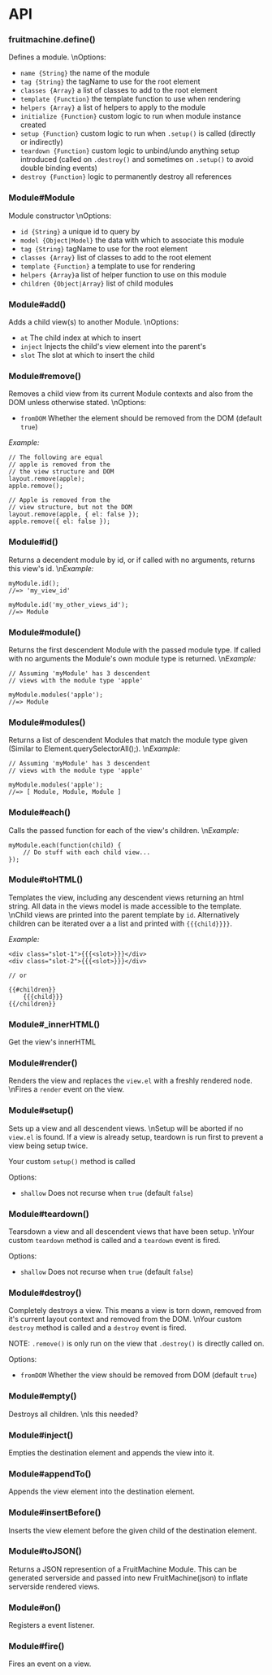 # API

### fruitmachine.define()

Defines a module.
\nOptions:

 - `name {String}` the name of the module
 - `tag {String}` the tagName to use for the root element
 - `classes {Array}` a list of classes to add to the root element
 - `template {Function}` the template function to use when rendering
 - `helpers {Array}` a list of helpers to apply to the module
 - `initialize {Function}` custom logic to run when module instance created
 - `setup {Function}` custom logic to run when `.setup()` is called (directly or indirectly)
 - `teardown {Function}` custom logic to unbind/undo anything setup introduced (called on `.destroy()` and sometimes on `.setup()` to avoid double binding events)
 - `destroy {Function}` logic to permanently destroy all references

### Module#Module

Module constructor
\nOptions:

 - `id {String}` a unique id to query by
 - `model {Object|Model}` the data with which to associate this module
 - `tag {String}` tagName to use for the root element
 - `classes {Array}` list of classes to add to the root element
 - `template {Function}` a template to use for rendering
 - `helpers {Array}`a list of helper function to use on this module
 - `children {Object|Array}` list of child modules

### Module#add()

Adds a child view(s) to another Module.
\nOptions:

 - `at` The child index at which to insert
 - `inject` Injects the child's view element into the parent's
 - `slot` The slot at which to insert the child

### Module#remove()

Removes a child view from
its current Module contexts
and also from the DOM unless
otherwise stated.
\nOptions:

 - `fromDOM` Whether the element should be removed from the DOM (default `true`)

*Example:*

    // The following are equal
    // apple is removed from the
    // the view structure and DOM
    layout.remove(apple);
    apple.remove();

    // Apple is removed from the
    // view structure, but not the DOM
    layout.remove(apple, { el: false });
    apple.remove({ el: false });

### Module#id()

Returns a decendent module
by id, or if called with no
arguments, returns this view's id.
\n*Example:*

    myModule.id();
    //=> 'my_view_id'

    myModule.id('my_other_views_id');
    //=> Module

### Module#module()

Returns the first descendent
Module with the passed module type.
If called with no arguments the
Module's own module type is returned.
\n*Example:*

    // Assuming 'myModule' has 3 descendent
    // views with the module type 'apple'

    myModule.modules('apple');
    //=> Module

### Module#modules()

Returns a list of descendent
Modules that match the module
type given (Similar to
Element.querySelectorAll();).
\n*Example:*

    // Assuming 'myModule' has 3 descendent
    // views with the module type 'apple'

    myModule.modules('apple');
    //=> [ Module, Module, Module ]

### Module#each()

Calls the passed function
for each of the view's
children.
\n*Example:*

    myModule.each(function(child) {
        // Do stuff with each child view...
    });

### Module#toHTML()

Templates the view, including
any descendent views returning
an html string. All data in the
views model is made accessible
to the template.
\nChild views are printed into the
parent template by `id`. Alternatively
children can be iterated over a a list
and printed with `{{{child}}}}`.

*Example:*

    <div class="slot-1">{{{<slot>}}}</div>
    <div class="slot-2">{{{<slot>}}}</div>

    // or

    {{#children}}
        {{{child}}}
    {{/children}}

### Module#_innerHTML()

Get the view's innerHTML

### Module#render()

Renders the view and replaces
the `view.el` with a freshly
rendered node.
\nFires a `render` event on the view.

### Module#setup()

Sets up a view and all descendent
views.
\nSetup will be aborted if no `view.el`
is found. If a view is already setup,
teardown is run first to prevent a
view being setup twice.

Your custom `setup()` method is called

Options:

 - `shallow` Does not recurse when `true` (default `false`)

### Module#teardown()

Tearsdown a view and all descendent
views that have been setup.
\nYour custom `teardown` method is
called and a `teardown` event is fired.

Options:

 - `shallow` Does not recurse when `true` (default `false`)

### Module#destroy()

Completely destroys a view. This means
a view is torn down, removed from it's
current layout context and removed
from the DOM.
\nYour custom `destroy` method is
called and a `destroy` event is fired.

NOTE: `.remove()` is only run on the view
that `.destroy()` is directly called on.

Options:

 - `fromDOM` Whether the view should be removed from DOM (default `true`)

### Module#empty()

Destroys all children.
\nIs this needed?

### Module#inject()

Empties the destination element
and appends the view into it.

### Module#appendTo()

Appends the view element into
the destination element.

### Module#insertBefore()

Inserts the view element before the
given child of the destination element.

### Module#toJSON()

Returns a JSON represention of
a FruitMachine Module. This can
be generated serverside and
passed into new FruitMachine(json)
to inflate serverside rendered
views.

### Module#on()

Registers a event listener.

### Module#fire()

Fires an event on a view.

